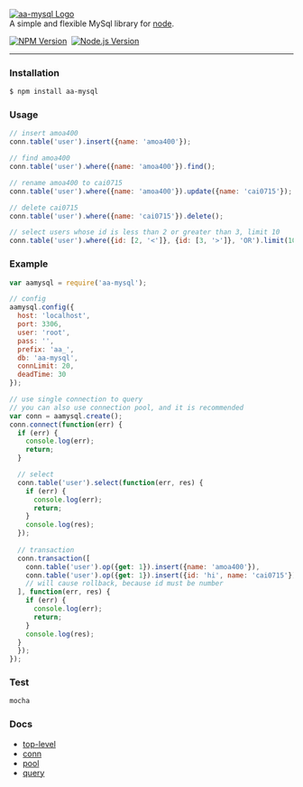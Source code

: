 [![aa-mysql Logo](http://cdn.amoa400.com/github/aa-mysql.small.png)](https://github.com/amoa400/aa-mysql)  
A simple and flexible MySql library for [node](http://nodejs.org).  

[![NPM Version](https://img.shields.io/npm/v/aa-mysql.svg?style=flat-square)](https://www.npmjs.org/package/aa-mysql)&nbsp;&nbsp;[![Node.js Version](https://img.shields.io/badge/node.js-%3E%3D_0.6-brightgreen.svg?style=flat-square)](http://nodejs.org/download/)


***

### Installation
```bash
$ npm install aa-mysql
```

### Usage
```js
// insert amoa400
conn.table('user').insert({name: 'amoa400'});

// find amoa400
conn.table('user').where({name: 'amoa400'}).find();

// rename amoa400 to cai0715
conn.table('user').where({name: 'amoa400'}).update({name: 'cai0715'});

// delete cai0715
conn.table('user').where({name: 'cai0715'}).delete();

// select users whose id is less than 2 or greater than 3, limit 10
conn.table('user').where({id: [2, '<']}, {id: [3, '>']}, 'OR').limit(10).select();
```

### Example
```js
var aamysql = require('aa-mysql');

// config
aamysql.config({
  host: 'localhost',
  port: 3306,
  user: 'root',
  pass: '',
  prefix: 'aa_',
  db: 'aa-mysql',
  connLimit: 20,
  deadTime: 30
});

// use single connection to query
// you can also use connection pool, and it is recommended
var conn = aamysql.create();
conn.connect(function(err) {
  if (err) {
    console.log(err);
    return;
  }

  // select
  conn.table('user').select(function(err, res) {
    if (err) {
      console.log(err);
      return;
    }
    console.log(res);
  });
  
  // transaction
  conn.transaction([
    conn.table('user').op({get: 1}).insert({name: 'amoa400'}),
    conn.table('user').op({get: 1}).insert({id: 'hi', name: 'cai0715'})
    // will cause rollback, because id must be number
  ], function(err, res) {
    if (err) {
      console.log(err);
      return;
    }
    console.log(res);
  }
  });
});
```

### Test
```js
mocha
```

### Docs
  
  * [top-level](https://github.com/amoa400/aa-mysql/wiki/top-level)
  * [conn](https://github.com/amoa400/aa-mysql/wiki/conn)
  * [pool](https://github.com/amoa400/aa-mysql/wiki/pool)
  * [query](https://github.com/amoa400/aa-mysql/wiki/query)

